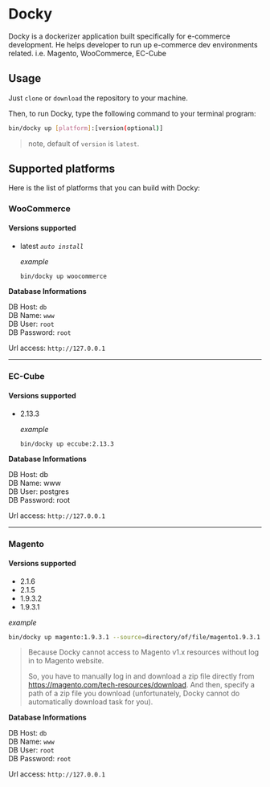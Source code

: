 # Docky

Docky is a dockerizer application built specifically for e-commerce development.
He helps developer to run up e-commerce dev environments related.
i.e. Magento, WooCommerce, EC-Cube

## Usage

Just `clone` or `download` the repository to your machine.

Then, to run Docky, type the following command to your terminal program:

```bash
bin/docky up [platform]:[version(optional)]
```

> note, default of `version` is `latest`.

## Supported platforms

Here is the list of platforms that you can build with Docky:

### WooCommerce

#### Versions supported

- latest _`auto install`_

    _example_

    ```bash
    bin/docky up woocommerce
    ```

**Database Informations**

DB Host: `db`  
DB Name: `www`  
DB User: `root`  
DB Password: `root`

Url access: `http://127.0.0.1`

---

### EC-Cube

#### Versions supported

- 2.13.3

    _example_

    ```bash
    bin/docky up eccube:2.13.3
    ```

**Database Informations**

DB Host: db  
DB Name: www  
DB User: postgres  
DB Password: root

Url access: `http://127.0.0.1`

---

### Magento

#### Versions supported

- 2.1.6
- 2.1.5
- 1.9.3.2
- 1.9.3.1

_example_

```bash
bin/docky up magento:1.9.3.1 --source=directory/of/file/magento1.9.3.1.zip
```

> Because Docky cannot access to Magento v1.x resources without log in to Magento website.  
> 
> So, you have to manually log in and download a zip file directly from https://magento.com/tech-resources/download. And then, specify a path of a zip file you download (unfortunately, Docky cannot do automatically download task for you).


**Database Informations**

DB Host: `db`  
DB Name: `www`  
DB User: `root`  
DB Password: `root`

Url access: `http://127.0.0.1`
